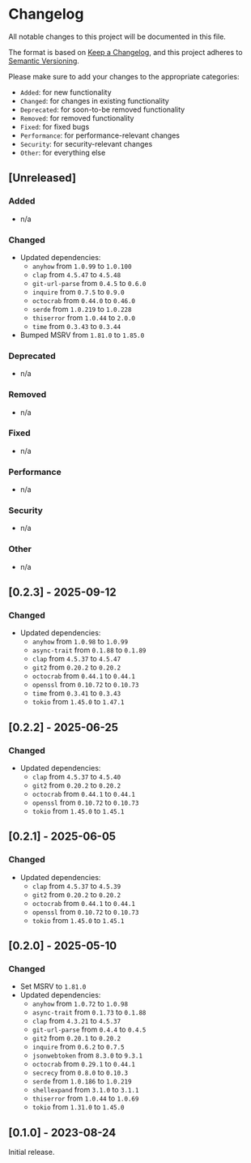 # Changelog

All notable changes to this project will be documented in this file.

The format is based on [Keep a Changelog](https://keepachangelog.com/en/1.0.0/),
and this project adheres to [Semantic Versioning](https://semver.org/spec/v2.0.0.html).

Please make sure to add your changes to the appropriate categories:

- `Added`: for new functionality
- `Changed`: for changes in existing functionality
- `Deprecated`: for soon-to-be removed functionality
- `Removed`: for removed functionality
- `Fixed`: for fixed bugs
- `Performance`: for performance-relevant changes
- `Security`: for security-relevant changes
- `Other`: for everything else

## [Unreleased]

### Added

- n/a

### Changed

- Updated dependencies:
  - `anyhow` from `1.0.99` to `1.0.100`
  - `clap` from `4.5.47` to `4.5.48`
  - `git-url-parse` from `0.4.5` to `0.6.0`
  - `inquire` from `0.7.5` to `0.9.0`
  - `octocrab` from `0.44.0` to `0.46.0`
  - `serde` from `1.0.219` to `1.0.228`
  - `thiserror` from `1.0.44` to `2.0.0`
  - `time` from `0.3.43` to `0.3.44`
- Bumped MSRV from `1.81.0` to `1.85.0`

### Deprecated

- n/a

### Removed

- n/a

### Fixed

- n/a

### Performance

- n/a

### Security

- n/a

### Other

- n/a

## [0.2.3] - 2025-09-12

### Changed

- Updated dependencies:
  - `anyhow` from `1.0.98` to `1.0.99`
  - `async-trait` from `0.1.88` to `0.1.89`
  - `clap` from `4.5.37` to `4.5.47`
  - `git2` from `0.20.2` to `0.20.2`
  - `octocrab` from `0.44.1` to `0.44.1`
  - `openssl` from `0.10.72` to `0.10.73`
  - `time` from `0.3.41` to `0.3.43`
  - `tokio` from `1.45.0` to `1.47.1`

## [0.2.2] - 2025-06-25

### Changed

- Updated dependencies:
  - `clap` from `4.5.37` to `4.5.40`
  - `git2` from `0.20.2` to `0.20.2`
  - `octocrab` from `0.44.1` to `0.44.1`
  - `openssl` from `0.10.72` to `0.10.73`
  - `tokio` from `1.45.0` to `1.45.1`

## [0.2.1] - 2025-06-05

### Changed

- Updated dependencies:
  - `clap` from `4.5.37` to `4.5.39`
  - `git2` from `0.20.2` to `0.20.2`
  - `octocrab` from `0.44.1` to `0.44.1`
  - `openssl` from `0.10.72` to `0.10.73`
  - `tokio` from `1.45.0` to `1.45.1`

## [0.2.0] - 2025-05-10

### Changed

- Set MSRV to `1.81.0`
- Updated dependencies:
  - `anyhow` from `1.0.72` to `1.0.98`
  - `async-trait` from `0.1.73` to `0.1.88`
  - `clap` from `4.3.21` to `4.5.37`
  - `git-url-parse` from `0.4.4` to `0.4.5`
  - `git2` from `0.20.1` to `0.20.2`
  - `inquire` from `0.6.2` to `0.7.5`
  - `jsonwebtoken` from `8.3.0` to `9.3.1`
  - `octocrab` from `0.29.1` to `0.44.1`
  - `secrecy` from `0.8.0` to `0.10.3`
  - `serde` from `1.0.186` to `1.0.219`
  - `shellexpand` from `3.1.0` to `3.1.1`
  - `thiserror` from `1.0.44` to `1.0.69`
  - `tokio` from `1.31.0` to `1.45.0`

## [0.1.0] - 2023-08-24

Initial release.
